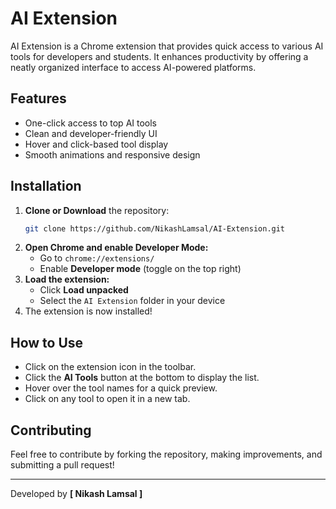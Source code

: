 # AI Extension

AI Extension is a Chrome extension that provides quick access to various AI tools for developers and students. It enhances productivity by offering a neatly organized interface to access AI-powered platforms.

## Features
- One-click access to top AI tools
- Clean and developer-friendly UI
- Hover and click-based tool display
- Smooth animations and responsive design

## Installation
1. **Clone or Download** the repository:
   ```sh
   git clone https://github.com/NikashLamsal/AI-Extension.git
   ```
2. **Open Chrome and enable Developer Mode:**
   - Go to `chrome://extensions/`
   - Enable **Developer mode** (toggle on the top right)
3. **Load the extension:**
   - Click **Load unpacked**
   - Select the `AI Extension` folder in your device 
4. The extension is now installed!

## How to Use
- Click on the extension icon in the toolbar.
- Click the **AI Tools** button at the bottom to display the list.
- Hover over the tool names for a quick preview.
- Click on any tool to open it in a new tab.

## Contributing
Feel free to contribute by forking the repository, making improvements, and submitting a pull request!

---
Developed by **[ Nikash Lamsal ]**
